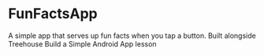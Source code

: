 FunFactsApp
===========

A simple app that serves up fun facts when you tap a button. Built alongside Treehouse Build a Simple Android App lesson

